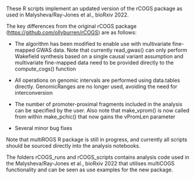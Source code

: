 These R scripts implement an updated version of the rCOGS package as used in Malysheva/Ray-Jones et al., bioRxiv 2022. 

The key differences from the original rCOGS package (https://github.com/ollyburren/rCOGS) are as follows:

* The algorithm has been modified to enable use with multivariate fine-mapped GWAS data. Note that currently read_gwas() can only perform Wakefield synthesis based on a single causal variant assumption and multivariate fine-mapped data need to be provided directly to the compute_cogs() function

* All operations on genomic intervals are performed using data.tables directly. GenomicRanges are no longer used, avoiding the need for interconversion

* The number of promoter-proximal fragments included in the analysis can be specified by the user. Also note that make_vprom() is now called from within make_pchic() that now gains the vPromLen parameter

* Several minor bug fixes

Note that multiROGS R package is still in progress, and currently all scripts should be sourced directly into the analysis notebooks. 

The folders rCOGS_runs and rCOGS_scripts contains analysis code used in the Malysheva/Ray-Jones et al., bioRxiv 2022 that utilises multiCOGS functionality and can be seen as use examples for the new package.
